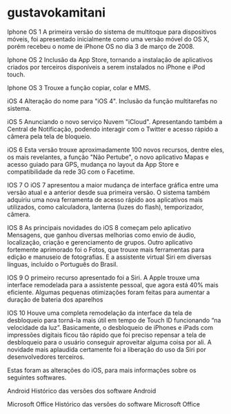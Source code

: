 # gustavokamitani
Iphone OS 1
A primeira versão do sistema de multitoque para dispositivos móveis, foi apresentado inicialmente como uma versão móvel do OS X, porém recebeu o nome de iPhone OS no dia 3 de março de 2008.

Iphone OS 2
Inclusão da App Store, tornando a instalação de aplicativos criados por terceiros disponíveis a serem instalados no iPhone e iPod touch.

Iphone OS 3
Trouxe a função copiar, colar e MMS.

iOS 4
Alteração do nome para "iOS 4". Inclusão da função multitarefas no sistema.

iOS 5
Anunciando o novo serviço Nuvem "iCloud". Apresentando também a Central de Notificação, podendo interagir com o Twitter e acesso rápido a câmera pela tela de bloqueio.

iOS 6
Esta versão trouxe aproximadamente 100 novos recursos, dentre eles, os mais revelantes, a função "Não Pertube", o novo aplicativo Mapas e acesso guiado para GPS, mudança no layout da App Store e compatibilidade da rede 3G com o Facetime.

IOS 7
O iOS 7 apresentou a maior mudança de interface gráfica entre uma versão atual e a anterior desde sua primeira versão. O sistema também adquiriu uma nova ferramenta de acesso rápido aos aplicativos mais utilizados, como calculadora, lanterna (luzes do flash), temporizador, câmera.

IOS 8
As principais novidades do iOS 8 começam pelo aplicativo Mensagens, que ganhou diversas melhorias como envio de áudio, localização, criação e gerenciamento de grupos. Outro aplicativo fortemente aprimorado foi o Fotos, que trouxe mais ferramentas para edição e manuseio de fotografias. E a assistente virtual Siri em diversas línguas, incluído o Português do Brasil.

IOS 9
O primeiro recurso apresentado foi a Siri. A Apple trouxe uma interface remodelada para a assistente pessoal, que agora está 40% mais eficiente. Algumas pequenas otimizações foram feitas para aumentar a duração de bateria dos aparelhos

IOS 10
Houve uma completa remodelação da interface da tela de desbloqueio para torná-la mais útil em tempo de Touch ID funcionando “na velocidade da luz”. Basicamente, o desbloqueio de iPhones e iPads com impressões digitais ficou tão rápido que foi preciso repensar a tela de desbloqueio para o usuário conseguir aproveitar alguma coisa por ali. A novidade mais aplaudida certamente foi a liberação do uso da Siri por desenvolvedores terceiros.

Estas foram as alterações do iOS, para mais informações sobre os seguintes softwares.

Android
Histórico das versões dos software Android

Microsoft Office
Histórico das versões do software Microsoft Office

